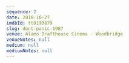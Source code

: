 ```yaml
---
sequence: 2
date: 2018-10-27
imdbId: tt0193879
slug: dont-panic-1987
venue: Alamo Drafthouse Cinema - Woodbridge
venueNotes: null
medium: null
mediumNotes: null
---
```


